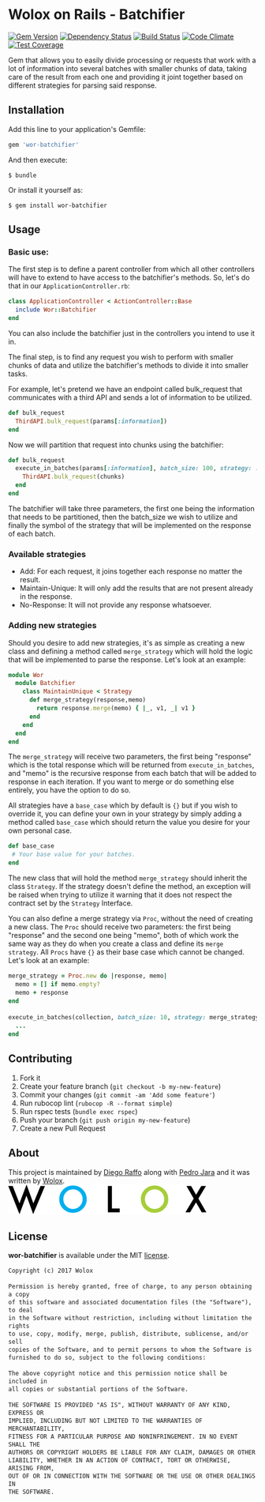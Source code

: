 # Wolox on Rails - Batchifier
[![Gem Version](https://badge.fury.io/rb/wor-batchifier.svg)](https://badge.fury.io/rb/wor-batchifier)
[![Dependency Status](https://gemnasium.com/badges/github.com/Wolox/wor-batchifier.svg)](https://gemnasium.com/github.com/Wolox/wor-batchifier)
[![Build Status](https://travis-ci.org/Wolox/wor-batchifier.svg)](https://travis-ci.org/Wolox/wor-batchifier)
[![Code Climate](https://codeclimate.com/github/Wolox/wor-batchifier/badges/gpa.svg)](https://codeclimate.com/github/Wolox/wor-authentication)
[![Test Coverage](https://codeclimate.com/github/Wolox/wor-batchifier/badges/coverage.svg)](https://codeclimate.com/github/Wolox/wor-batchifier/coverage)

Gem that allows you to easily divide processing or requests that work with a lot of information into several batches with smaller chunks of data, taking care of the result from each one and providing it joint together based on different strategies for parsing said response.

## Installation

Add this line to your application's Gemfile:

```ruby
gem 'wor-batchifier'
```

And then execute:

    $ bundle

Or install it yourself as:

    $ gem install wor-batchifier

## Usage

### Basic use:

The first step is to define a parent controller from which all other controllers will have to extend to have access to the batchifier's methods. So, let's do that in our `ApplicationController.rb`:

```ruby
class ApplicationController < ActionController::Base
  include Wor::Batchifier
end
```

You can also include the batchifier just in the controllers you intend to use it in.

The final step, is to find any request you wish to perform with smaller chunks of data and utilize the batchifier's methods to divide it into smaller tasks.

For example, let's pretend we have an endpoint called bulk_request that communicates with a third API and sends a lot of information to be utilized.

```ruby
def bulk_request
  ThirdAPI.bulk_request(params[:information])
end
```

Now we will partition that request into chunks using the batchifier:

```ruby
def bulk_request
  execute_in_batches(params[:information], batch_size: 100, strategy: :add) do |chunks|
    ThirdAPI.bulk_request(chunks)
  end
end
```

The batchifier will take three parameters, the first one being the information that needs to be partitioned, then the batch_size we wish to utilize and finally the symbol of the strategy that will be implemented on the response of each batch.

### Available strategies

- Add: For each request, it joins together each response no matter the result.
- Maintain-Unique: It will only add the results that are not present already in the response.
- No-Response: It will not provide any response whatsoever.

### Adding new strategies

Should you desire to add new strategies, it's as simple as creating a new class and defining a method called `merge_strategy` which will hold the logic that will be implemented to parse the response. Let's look at an example:

```ruby
module Wor
  module Batchifier
    class MaintainUnique < Strategy
      def merge_strategy(response,memo)
        return response.merge(memo) { |_, v1, _| v1 }
      end
    end
  end
end
```

The `merge_strategy` will receive two parameters, the first being "response" which is the total response which will be returned from `execute_in_batches`, and "memo" is the recursive response from each batch that will be added to response in each iteration. If you want to merge or do something else entirely, you have the option to do so.

All strategies have a `base_case` which by default is `{}` but if you wish to override it, you can define your own in your strategy by simply adding a method called `base_case` which should return the value you desire for your own personal case.

```ruby
def base_case
 # Your base value for your batches.
end
```

The new class that will hold the method `merge_strategy` should inherit the class `Strategy`. If the strategy doesn't define the method, an exception will be raised when trying to utilize it
warning that it does not respect the contract set by the `Strategy` Interface.

You can also define a merge strategy via `Proc`, without the need of creating a new class. The `Proc` should receive two parameters: the first being "response" and the second one being "memo", both of which work the same way as they do when you create a class and define its `merge strategy`. All `Procs` have `{}` as their base case which cannot be changed. Let's look at an example:

```ruby
merge_strategy = Proc.new do |response, memo|
  memo = [] if memo.empty?
  memo + response
end

execute_in_batches(collection, batch_size: 10, strategy: merge_strategy) do |chunk|
  ...
end
```

## Contributing

1. Fork it
2. Create your feature branch (`git checkout -b my-new-feature`)
3. Commit your changes (`git commit -am 'Add some feature'`)
4. Run rubocop lint (`rubocop -R --format simple`)
5. Run rspec tests (`bundle exec rspec`)
6. Push your branch (`git push origin my-new-feature`)
7. Create a new Pull Request

## About ##

This project is maintained by [Diego Raffo](https://github.com/enanodr) along with [Pedro Jara](https://github.com/redwarewolf) and it was written by [Wolox](http://www.wolox.com.ar).
![Wolox](https://raw.githubusercontent.com/Wolox/press-kit/master/logos/logo_banner.png)

## License

**wor-batchifier** is available under the MIT [license](https://raw.githubusercontent.com/Wolox/wor-batchifier/master/LICENSE.md).

    Copyright (c) 2017 Wolox

    Permission is hereby granted, free of charge, to any person obtaining a copy
    of this software and associated documentation files (the "Software"), to deal
    in the Software without restriction, including without limitation the rights
    to use, copy, modify, merge, publish, distribute, sublicense, and/or sell
    copies of the Software, and to permit persons to whom the Software is
    furnished to do so, subject to the following conditions:

    The above copyright notice and this permission notice shall be included in
    all copies or substantial portions of the Software.

    THE SOFTWARE IS PROVIDED "AS IS", WITHOUT WARRANTY OF ANY KIND, EXPRESS OR
    IMPLIED, INCLUDING BUT NOT LIMITED TO THE WARRANTIES OF MERCHANTABILITY,
    FITNESS FOR A PARTICULAR PURPOSE AND NONINFRINGEMENT. IN NO EVENT SHALL THE
    AUTHORS OR COPYRIGHT HOLDERS BE LIABLE FOR ANY CLAIM, DAMAGES OR OTHER
    LIABILITY, WHETHER IN AN ACTION OF CONTRACT, TORT OR OTHERWISE, ARISING FROM,
    OUT OF OR IN CONNECTION WITH THE SOFTWARE OR THE USE OR OTHER DEALINGS IN
    THE SOFTWARE.
